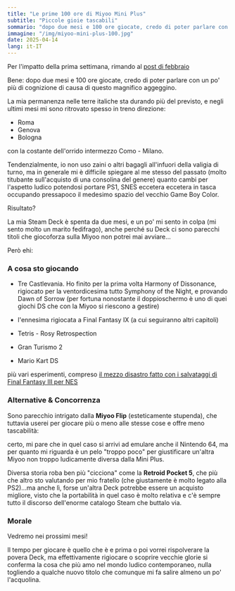 ```yaml
---
title: "Le prime 100 ore di Miyoo Mini Plus"
subtitle: "Piccole gioie tascabili"
sommario: "dopo due mesi e 100 ore giocate, credo di poter parlare con un po' più di cognizione di causa di questo magnifico aggeggino."
immagine: "/img/miyoo-mini-plus-100.jpg"
date: 2025-04-14
lang: it-IT
---
```


Per l'impatto della prima settimana, rimando al [post di febbraio](/posts/ita/miyoo-mini-plus)

Bene: dopo due mesi e 100 ore giocate, credo di poter parlare con un po' più di cognizione di causa di questo magnifico aggeggino.

La mia permanenza nelle terre italiche sta durando più del previsto, e negli ultimi mesi mi sono ritrovato spesso in treno direzione: 

- Roma
- Genova
- Bologna 

con la costante dell'orrido intermezzo Como - Milano.

Tendenzialmente, io non uso zaini o altri bagagli all'infuori della valigia di turno, ma in generale mi è difficile spiegare al me stesso del passato (molto titubante sull'acquisto di una consolina del genere) quanto cambi per l'aspetto ludico potendosi portare PS1, SNES eccetera eccetera in tasca occupando pressapoco il medesimo spazio del vecchio Game Boy Color.

Risultato?

La mia Steam Deck è spenta da due mesi, e un po' mi sento in colpa (mi sento molto un marito fedifrago), anche perché su Deck ci sono parecchi titoli che giocoforza sulla Miyoo non potrei mai avviare...

Però ehi:

### A cosa sto giocando

- Tre Castlevania. Ho finito per la prima volta Harmony of Dissonance, rigiocato per la ventordicesima tutto Symphony of the Night, e provando Dawn of Sorrow (per fortuna nonostante il doppioschermo è uno di quei giochi DS che con la Miyoo si riescono a gestire)

- l'ennesima rigiocata a Final Fantasy IX (a cui seguiranno altri capitoli) 

- Tetris - Rosy Retrospection 

- Gran Turismo 2 

- Mario Kart DS  

più vari esperimenti, compreso [il mezzo disastro fatto con i salvataggi di Final Fantasy III per NES](https://livellosegreto.it/@xabacadabra/114177964565392393)

### Alternative & Concorrenza

Sono parecchio intrigato dalla **Miyoo Flip** (esteticamente stupenda), che tuttavia userei per giocare più o meno alle stesse cose e offre meno tascabilità: 

certo, mi pare che in quel caso si arrivi ad emulare anche il Nintendo 64, ma per quanto mi riguarda è un pelo "troppo poco" per giustificare un'altra Miyoo non troppo ludicamente diversa dalla Mini Plus.

Diversa storia roba ben più "cicciona" come la **Retroid Pocket 5**, che più che altro sto valutando per mio fratello (che giustamente è molto legato alla PS2)...ma anche lì, forse un'altra Deck potrebbe essere un acquisto migliore, visto che la portabilità in quel caso è molto relativa e c'è sempre tutto il discorso dell'enorme catalogo Steam che buttalo via.

### Morale

Vedremo nei prossimi mesi!

Il tempo per giocare è quello che è e prima o poi vorrei rispolverare la povera Deck, ma effettivamente rigiocare o scoprire vecchie glorie si conferma la cosa che più amo nel mondo ludico contemporaneo, nulla togliendo a qualche nuovo titolo che comunque mi fa salire almeno un po' l'acquolina.

<mastodon-comments host="livellosegreto.it" user="xabacadabra" tootId="114335392793503106"></mastodon-comments>
